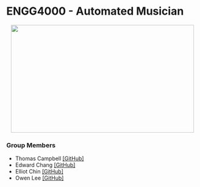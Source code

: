 # ENGG4000 - Automated Musician

<p align="center">
    <img src="https://media.giphy.com/media/NU8tcjnPaODTy/giphy.gif" width="480" height="282" />
</p>

### Group Members
- Thomas Campbell [[GitHub]](https://github.com/tcampbe6UNB3035)
- Edward Chang [[GitHub]](https://github.com/edwardchang7)
- Elliot Chin [[GitHub]](https://github.com/Elliot-Chin)
- Owen Lee [[GitHub]](https://github.com/owenlee-dev)